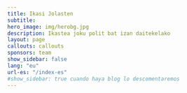 ```yaml
---
title: Ikasi Jolasten
subtitle: 
hero_image: img/herobg.jpg
description: Ikastea joku polit bat izan daitekelako
layout: page
callouts: callouts
sponsors: team
show_sidebar: false
lang: "eu"
url-es: "/index-es"
#show_sidebar: true cuando haya blog lo descomentaremos
---
```


